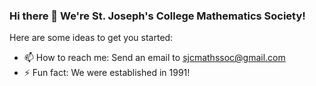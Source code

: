### Hi there 👋 We're St. Joseph's College Mathematics Society!


Here are some ideas to get you started:

- 📫 How to reach me: Send an email to sjcmathssoc@gmail.com
- ⚡ Fun fact: We were established in 1991!
